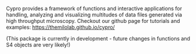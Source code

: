 Cypro provides a framework of functions and interactive applications for handling, analyzing and visualizing multitudes of data files generated via high throughput microscopy. Checkout our github page for tutorials and examples: https://themilolab.github.io/cypro/

(This package is currently in development - future changes in functions and S4 objects are very likely!) 
